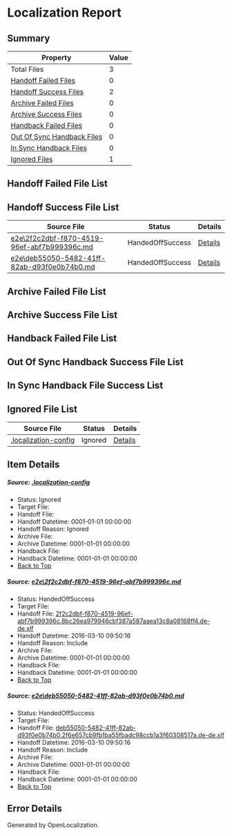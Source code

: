# <a name='report-top'></a> Localization Report

## Summary
 Property | Value 
 -------- | ----- 
 Total Files | 3
[ Handoff Failed Files ](#handoff-failed-list)| 0
[ Handoff Success Files ](#handoff-success-list)| 2
[ Archive Failed Files ](#archive-failed-list)| 0
[ Archive Success Files ](#archive-success-list)| 0
[ Handback Failed Files ](#handback-failed-list)| 0
[ Out Of Sync Handback Files ](#outofsync-handback-success-list)| 0
[ In Sync Handback Files ](#insync-handback-success-list)| 0
[ Ignored Files ](#ignored-list)| 1

## <a name='handoff-failed-list'></a> Handoff Failed File List

## <a name='handoff-success-list'></a> Handoff Success File List
 Source File | Status | Details 
 ----------- | ------ | ------- 
 [e2e\2f2c2dbf-f870-4519-96ef-abf7b999396c.md](https://github.com/OpenLocalizationTest/oltest/blob/1c8c155338a1fe73cd41ba47cf0f76342a244917/e2e/2f2c2dbf-f870-4519-96ef-abf7b999396c.md) | HandedOffSuccess | [Details](#c9b66ee14d628ddfe36893db5ba9bfe57ba266341)
 [e2e\deb55050-5482-41ff-82ab-d93f0e0b74b0.md](https://github.com/OpenLocalizationTest/oltest/blob/1c8c155338a1fe73cd41ba47cf0f76342a244917/e2e/deb55050-5482-41ff-82ab-d93f0e0b74b0.md) | HandedOffSuccess | [Details](#5d082632d33e720bba25f610134385438929463f2)

## <a name='archive-failed-list'></a> Archive Failed File List

## <a name='archive-success-list'></a> Archive Success File List

## <a name='handback-failed-list'></a> Handback Failed File List

## <a name='outofsync-handback-success-list'></a> Out Of Sync Handback Success File List

## <a name='insync-handback-success-list'></a> In Sync Handback File Success List

## <a name='ignored-list'></a> Ignored File List
 Source File | Status | Details 
 ----------- | ------ | ------- 
 [.localization-config](https://github.com/OpenLocalizationTest/oltest/blob/1c8c155338a1fe73cd41ba47cf0f76342a244917/.localization-config) | Ignored | [Details](#66aca4b1c2f43b14ec41e0e427345df94af1d5e10)

## Item Details
##### <a name='66aca4b1c2f43b14ec41e0e427345df94af1d5e10'></a> Source: [.localization-config](https://github.com/OpenLocalizationTest/oltest/blob/1c8c155338a1fe73cd41ba47cf0f76342a244917/.localization-config)
* Status: Ignored
* Target File: 
* Handoff File: 
* Handoff Datetime: 0001-01-01 00:00:00
* Handoff Reason: Ignored
* Archive File: 
* Archive Datetime: 0001-01-01 00:00:00
* Handback File: 
* Handback Datetime: 0001-01-01 00:00:00
* [Back to Top](#report-top)

##### <a name='c9b66ee14d628ddfe36893db5ba9bfe57ba266341'></a> Source: [e2e\2f2c2dbf-f870-4519-96ef-abf7b999396c.md](https://github.com/OpenLocalizationTest/oltest/blob/1c8c155338a1fe73cd41ba47cf0f76342a244917/e2e/2f2c2dbf-f870-4519-96ef-abf7b999396c.md)
* Status: HandedOffSuccess
* Target File: 
* Handoff File: [2f2c2dbf-f870-4519-96ef-abf7b999396c.8bc26ea979946cbf387a587aaea13c8a08168ff4.de-de.xlf](https://github.com/OpenLocalizationTestOrg/olhandoff/blob/4bc4f70c7a9074f926726b548fb605e0a6a9240c/ol-handoff/OpenLocalizationTestOrg/oltest.de-de/xinjiang/ht/2f2c2dbf-f870-4519-96ef-abf7b999396c.8bc26ea979946cbf387a587aaea13c8a08168ff4.de-de.xlf)
* Handoff Datetime: 2016-03-10 09:50:16
* Handoff Reason: Include
* Archive File: 
* Archive Datetime: 0001-01-01 00:00:00
* Handback File: 
* Handback Datetime: 0001-01-01 00:00:00
* [Back to Top](#report-top)

##### <a name='5d082632d33e720bba25f610134385438929463f2'></a> Source: [e2e\deb55050-5482-41ff-82ab-d93f0e0b74b0.md](https://github.com/OpenLocalizationTest/oltest/blob/1c8c155338a1fe73cd41ba47cf0f76342a244917/e2e/deb55050-5482-41ff-82ab-d93f0e0b74b0.md)
* Status: HandedOffSuccess
* Target File: 
* Handoff File: [deb55050-5482-41ff-82ab-d93f0e0b74b0.2f6e657cb9fb1ba55fbadc98ccb1a3f60308517a.de-de.xlf](https://github.com/OpenLocalizationTestOrg/olhandoff/blob/4bc4f70c7a9074f926726b548fb605e0a6a9240c/ol-handoff/OpenLocalizationTestOrg/oltest.de-de/xinjiang/ht/deb55050-5482-41ff-82ab-d93f0e0b74b0.2f6e657cb9fb1ba55fbadc98ccb1a3f60308517a.de-de.xlf)
* Handoff Datetime: 2016-03-10 09:50:16
* Handoff Reason: Include
* Archive File: 
* Archive Datetime: 0001-01-01 00:00:00
* Handback File: 
* Handback Datetime: 0001-01-01 00:00:00
* [Back to Top](#report-top)


## Error Details

Generated by OpenLocalization.
